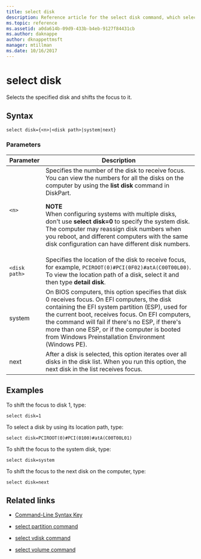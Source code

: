 ```yaml
---
title: select disk
description: Reference article for the select disk command, which selects the specified disk and then shifts focus to it.
ms.topic: reference
ms.assetid: a0da614b-09d9-433b-b4eb-9127f84431cb
ms.author: daknappe
author: dknappettmsft
manager: mtillman
ms.date: 10/16/2017
---
```


# select disk



Selects the specified disk and shifts the focus to it.

## Syntax

```
select disk={<n>|<disk path>|system|next}
```

### Parameters

| Parameter | Description |
|--|--|
| `<n>` | Specifies the number of the disk to receive focus. You can view the numbers for all the disks on the computer by using the **list disk** command in DiskPart.<p>**NOTE**<br>When configuring systems with multiple disks, don't use **select disk=0** to specify the system disk. The computer may reassign disk numbers when you reboot, and different computers with the same disk configuration can have different disk numbers. |
| `<disk path>` | Specifies the location of the disk to receive focus, for example, `PCIROOT(0)#PCI(0F02)#atA(C00T00L00)`. To view the location path of a disk, select it and then type **detail disk**. |
| system | On BIOS computers, this option specifies that disk 0 receives focus. On EFI computers, the disk containing the EFI system partition (ESP), used for the current boot, receives focus. On EFI computers, the command will fail if there's no ESP, if there's more than one ESP, or if the computer is booted from Windows Preinstallation Environment (Windows PE). |
| next | After a disk is selected, this option iterates over all disks in the disk list. When you run this option, the next disk in the list receives focus. |

## Examples

To shift the focus to disk 1, type:

```
select disk=1
```

To select a disk by using its location path, type:

```
select disk=PCIROOT(0)#PCI(0100)#atA(C00T00L01)
```

To shift the focus to the system disk, type:

```
select disk=system
```

To shift the focus to the next disk on the computer, type:

```
select disk=next
```

## Related links

- [Command-Line Syntax Key](command-line-syntax-key.md)

- [select partition command](select-partition.md)

- [select vdisk command](select-vdisk.md)

- [select volume command](select-volume.md)
